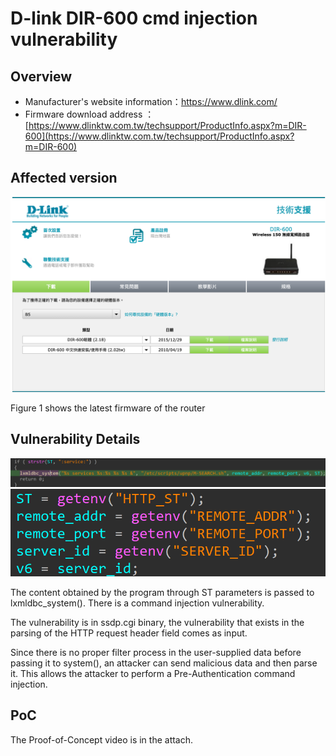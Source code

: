 # D-link DIR-600 cmd injection vulnerability

## Overview

- Manufacturer's website information：https://www.dlink.com/
- Firmware download address ： [https://www.dlinktw.com.tw/techsupport/ProductInfo.aspx?m=DIR-600](https://www.dlinktw.com.tw/techsupport/ProductInfo.aspx?m=DIR-600)

## Affected version
![1](img/1.png)

Figure 1 shows the latest firmware of the router

## Vulnerability Details
![2](img/2.png)
![3](img/3.png)

The content obtained by the program through ST parameters is passed to lxmldbc_system(). There is a command injection vulnerability.

The vulnerability is in ssdp.cgi binary, the vulnerability that exists in the parsing of the HTTP request header field comes as input. 

Since there is no proper filter process in the user-supplied data before passing it to system(), an attacker can send malicious data and then parse it. This allows the attacker to perform a Pre-Authentication command injection.


## PoC
The Proof-of-Concept video is in the attach.

